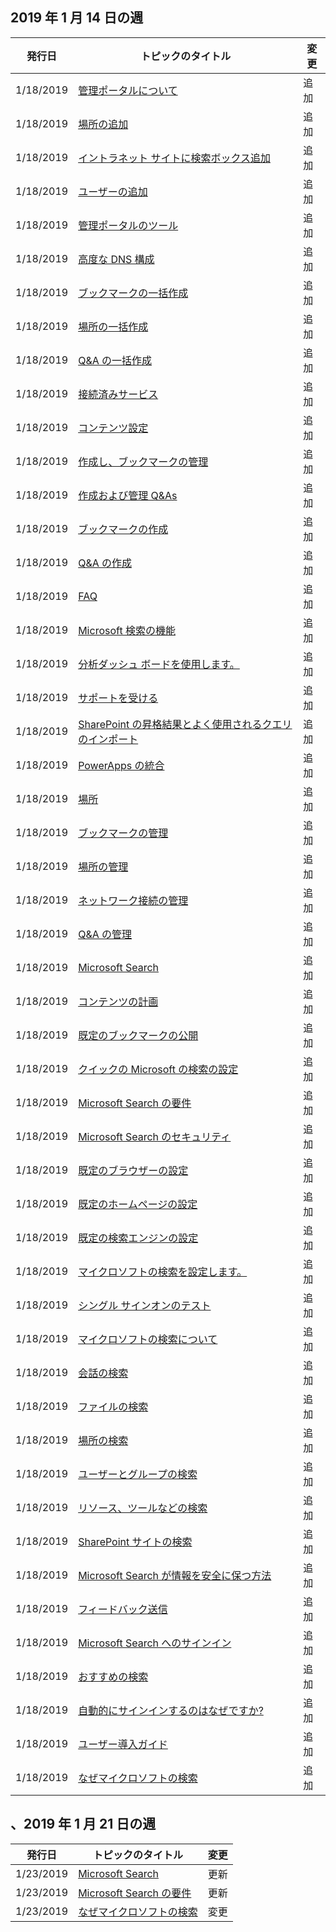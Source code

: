 <!-- This file is generated automatically each week. Changes made to this file will be overwritten.-->




## <a name="week-of-january-14-2019"></a>2019 年 1 月 14 日の週


| 発行日 |トピックのタイトル | 変更 |
|------|------------|--------|
| 1/18/2019 | [管理ポータルについて](/MicrosoftSearch/about-the-admin-portal) | 追加 |
| 1/18/2019 | [場所の追加](/MicrosoftSearch/add-a-location) | 追加 |
| 1/18/2019 | [イントラネット サイトに検索ボックス追加](/MicrosoftSearch/add-a-search-box-to-your-intranet-site) | 追加 |
| 1/18/2019 | [ユーザーの追加](/MicrosoftSearch/add-users) | 追加 |
| 1/18/2019 | [管理ポータルのツール](/MicrosoftSearch/admin-portal-tools) | 追加 |
| 1/18/2019 | [高度な DNS 構成](/MicrosoftSearch/advanced-dns-configuration) | 追加 |
| 1/18/2019 | [ブックマークの一括作成](/MicrosoftSearch/bulk-create-bookmarks) | 追加 |
| 1/18/2019 | [場所の一括作成](/MicrosoftSearch/bulk-create-locations) | 追加 |
| 1/18/2019 | [Q&A の一括作成](/MicrosoftSearch/bulk-create-qas) | 追加 |
| 1/18/2019 | [接続済みサービス](/MicrosoftSearch/connected-services) | 追加 |
| 1/18/2019 | [コンテンツ設定](/MicrosoftSearch/content-settings) | 追加 |
| 1/18/2019 | [作成し、ブックマークの管理](/MicrosoftSearch/create-and-manage-bookmarks) | 追加 |
| 1/18/2019 | [作成および管理 Q&As](/MicrosoftSearch/create-and-manage-qas) | 追加 |
| 1/18/2019 | [ブックマークの作成](/MicrosoftSearch/create-bookmarks) | 追加 |
| 1/18/2019 | [Q&A の作成](/MicrosoftSearch/create-qas) | 追加 |
| 1/18/2019 | [FAQ](/MicrosoftSearch/faqs) | 追加 |
| 1/18/2019 | [Microsoft 検索の機能](/MicrosoftSearch/features) | 追加 |
| 1/18/2019 | [分析ダッシュ ボードを使用します。](/MicrosoftSearch/get-insights) | 追加 |
| 1/18/2019 | [サポートを受ける](/MicrosoftSearch/get-support) | 追加 |
| 1/18/2019 | [SharePoint の昇格結果とよく使用されるクエリのインポート](/MicrosoftSearch/import-sharepoint-promoted-results-and-top-queries) | 追加 |
| 1/18/2019 | [PowerApps の統合](/MicrosoftSearch/integrate-powerapps) | 追加 |
| 1/18/2019 | [場所](/MicrosoftSearch/locations) | 追加 |
| 1/18/2019 | [ブックマークの管理](/MicrosoftSearch/manage-bookmarks) | 追加 |
| 1/18/2019 | [場所の管理](/MicrosoftSearch/manage-locations) | 追加 |
| 1/18/2019 | [ネットワーク接続の管理](/MicrosoftSearch/manage-network-connections) | 追加 |
| 1/18/2019 | [Q&A の管理](/MicrosoftSearch/manage-qas) | 追加 |
| 1/18/2019 | [Microsoft Search](/MicrosoftSearch/microsoft-search) | 追加 |
| 1/18/2019 | [コンテンツの計画](/MicrosoftSearch/plan-your-content) | 追加 |
| 1/18/2019 | [既定のブックマークの公開](/MicrosoftSearch/publish-default-bookmarks) | 追加 |
| 1/18/2019 | [クイックの Microsoft の検索の設定](/MicrosoftSearch/quick-set-up) | 追加 |
| 1/18/2019 | [Microsoft Search の要件](/MicrosoftSearch/requirements) | 追加 |
| 1/18/2019 | [Microsoft Search のセキュリティ](/MicrosoftSearch/security) | 追加 |
| 1/18/2019 | [既定のブラウザーの設定](/MicrosoftSearch/set-default-browser) | 追加 |
| 1/18/2019 | [既定のホームページの設定](/MicrosoftSearch/set-default-homepage) | 追加 |
| 1/18/2019 | [既定の検索エンジンの設定](/MicrosoftSearch/set-default-search-engine) | 追加 |
| 1/18/2019 | [マイクロソフトの検索を設定します。](/MicrosoftSearch/set-up-microsoft-search) | 追加 |
| 1/18/2019 | [シングル サインオンのテスト](/MicrosoftSearch/test-single-sign-on) | 追加 |
| 1/18/2019 | [マイクロソフトの検索について](/MicrosoftSearch/use/about-microsoft-search) | 追加 |
| 1/18/2019 | [会話の検索](/MicrosoftSearch/use/find-conversations) | 追加 |
| 1/18/2019 | [ファイルの検索](/MicrosoftSearch/use/find-files) | 追加 |
| 1/18/2019 | [場所の検索](/MicrosoftSearch/use/find-locations) | 追加 |
| 1/18/2019 | [ユーザーとグループの検索](/MicrosoftSearch/use/find-people-and-groups) | 追加 |
| 1/18/2019 | [リソース、ツールなどの検索](/MicrosoftSearch/use/find-resources-tools-and-more) | 追加 |
| 1/18/2019 | [SharePoint サイトの検索](/MicrosoftSearch/use/find-sharepoint-sites) | 追加 |
| 1/18/2019 | [Microsoft Search が情報を安全に保つ方法](/MicrosoftSearch/use/how-microsoft-search-keeps-your-info-secure) | 追加 |
| 1/18/2019 | [フィードバック送信](/MicrosoftSearch/use/send-feedback) | 追加 |
| 1/18/2019 | [Microsoft Search へのサインイン](/MicrosoftSearch/use/sign-in) | 追加 |
| 1/18/2019 | [おすすめの検索](/MicrosoftSearch/use/suggested-searches) | 追加 |
| 1/18/2019 | [自動的にサインインするのはなぜですか?](/MicrosoftSearch/use/why-am-i-automatically-signed-in) | 追加 |
| 1/18/2019 | [ユーザー導入ガイド](/MicrosoftSearch/user-adoption-guide) | 追加 |
| 1/18/2019 | [なぜマイクロソフトの検索](/MicrosoftSearch/why-microsoft-search) | 追加 |


## <a name="week-of-january-21-2019"></a>、2019 年 1 月 21 日の週


| 発行日 |トピックのタイトル | 変更 |
|------|------------|--------|
| 1/23/2019 | [Microsoft Search](/MicrosoftSearch/index) | 更新 |
| 1/23/2019 | [Microsoft Search の要件](/MicrosoftSearch/requirements) | 更新 |
| 1/23/2019 | [なぜマイクロソフトの検索](/MicrosoftSearch/why-microsoft-search) | 変更 |
